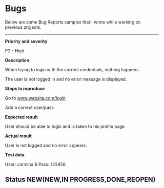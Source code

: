 # Bugs

Below are some Bug Reports samples that I wrote while working on previous projects.

------------

**Priority and severity**

P2 - High

**Description**

When trying to login with the correct credentials, nothing happens.

The user is not logged in and no error message is displayed.


**Steps to reproduce**

Go to www.website.com/login

Add a correct user/pass


**Expected result**

User should be able to login and is taken to his profile page.


**Actual result**

User is not logged and no error appears.



**Test data**

User: carmina & Pass: 123456

**Status**
NEW(NEW,IN PROGRESS,DONE,REOPEN)
--------------------------------
